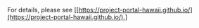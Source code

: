 For details, please see [[https://project-portal-hawaii.github.io/](https://project-portal-hawaii.github.io/).]
